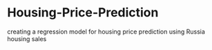 # Housing-Price-Prediction
creating a regression model for housing price prediction using Russia housing sales 
